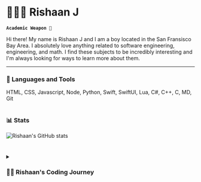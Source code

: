 # 👨🏽‍💻 Rishaan J

**`Academic Weapon 🤪`**

Hi there! My name is Rishaan J and I am a boy located in the San Fransisco Bay Area. I absolutely love anything related to software engineering, engineering, and math. I find these subjects to be incredibly interesting and I'm always looking for ways to learn more about them.


---

### 🧰 Languages and Tools


HTML, CSS, Javascript, Node, Python, Swift, SwiftUI, Lua, C#, C++, C, MD, Git
<br />

#


### 📊 Stats

![Rishaan's GitHub stats](https://github-readme-stats.vercel.app/api?username=RishaanJ&show_icons=true&theme=gruvbox)

<!-- ![GitHub Streak](https://streak-stats.demolab.com?user=RishaanJ&theme=gruvbox&border_radius=4.5) -->

#

<details>
 <summary><h3>👨‍💻 Rishaan's Coding Journey</h3></summary>
   Embarking on my coding journey at the young age of 9, I was introduced to the world of programming by my father. As I eagerly listened to his conference calls, my curiosity grew, and I discovered a passion for coding. This led me to enroll in Hackingtons Code School, where I dedicated three transformative years to expanding my knowledge and skills. Throughout this time, I delved deep into various programming languages, becoming fluent in HTML, CSS, JavaScript, Swift, Python, and Lua. These languages have become the building blocks of my creative endeavors, allowing me to craft captivating websites with seamless user experiences, develop intuitive mobile applications, and solve complex problems with elegant and efficient code. Along the way, my dedication and hard work earned me the esteemed title of Diamond Award Student at Hackingtons, recognizing my commitment to excellence. Additionally, I showcased my abilities in a thrilling hackathon, emerging as a victorious innovator. My coding journey has been an exhilarating adventure, filled with constant learning, growth, and a boundless passion for pushing the boundaries of what can be achieved through code. I eagerly anticipate the future possibilities and opportunities that await me as I continue to evolve as a software engineer.
